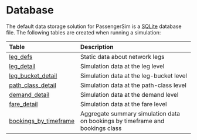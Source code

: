 # Database

The default data storage solution for PassengerSim is a
[SQLite](https://www.sqlite.org) database file.  The following tables are created when
running a simulation:

| Table                                             | Description                                                                   |
|:--------------------------------------------------|:------------------------------------------------------------------------------|
| [leg_defs](leg_defs.md)                           | Static data about network legs                                                |
| [leg_detail](leg_detail.md)                       | Simulation data at the leg level                                              |
| [leg_bucket_detail](leg_bucket_detail.md)         | Simulation data at the leg-bucket level                                       |
| [path_class_detail](path_class_detail.md)         | Simulation data at the path-class level                                       |
| [demand_detail](demand_detail.md)                 | Simulation data at the demand level                                           |
| [fare_detail](fare_detail.md)                     | Simulation data at the fare level                                             |
| [bookings_by_timeframe](bookings_by_timeframe.md) | Aggregate summary simulation data on bookings by timeframe and bookings class |

